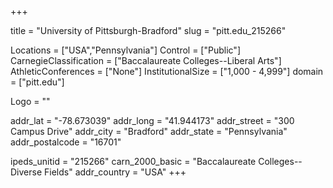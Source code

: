 
+++

title = "University of Pittsburgh-Bradford"
slug = "pitt.edu_215266"

Locations = ["USA","Pennsylvania"]
Control = ["Public"]
CarnegieClassification = ["Baccalaureate Colleges--Liberal Arts"]
AthleticConferences = ["None"]
InstitutionalSize = ["1,000 - 4,999"]
domain = ["pitt.edu"]

Logo = ""

addr_lat = "-78.673039"
addr_long = "41.944173"
addr_street = "300 Campus Drive"
addr_city = "Bradford"
addr_state = "Pennsylvania"
addr_postalcode = "16701"

ipeds_unitid = "215266"
carn_2000_basic = "Baccalaureate Colleges--Diverse Fields"
addr_country = "USA"
+++
    
